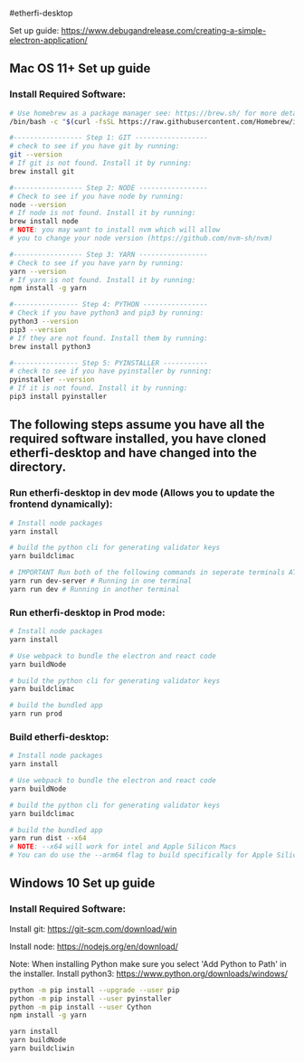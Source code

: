 #etherfi-desktop

Set up guide: https://www.debugandrelease.com/creating-a-simple-electron-application/

## Mac OS 11+ Set up guide

### Install Required Software:

```bash
# Use homebrew as a package manager see: https://brew.sh/ for more details
/bin/bash -c "$(curl -fsSL https://raw.githubusercontent.com/Homebrew/install/HEAD/install.sh)"

#----------------- Step 1: GIT ------------------
# check to see if you have git by running:
git --version
# If git is not found. Install it by running:
brew install git

#----------------- Step 2: NODE -----------------
# Check to see if you have node by running:
node --version
# If node is not found. Install it by running:
brew install node
# NOTE: you may want to install nvm which will allow
# you to change your node version (https://github.com/nvm-sh/nvm)

#----------------- Step 3: YARN -----------------
# Check to see if you have yarn by running:
yarn --version
# If yarn is not found. Install it by running:
npm install -g yarn

#---------------- Step 4: PYTHON ----------------
# Check if you have python3 and pip3 by running:
python3 --version
pip3 --version
# If they are not found. Install them by running:
brew install python3

#---------------- Step 5: PYINSTALLER -----------
# check to see if you have pyinstaller by running:
pyinstaller --version
# If it is not found. Install it by running:
pip3 install pyinstaller
```

## The following steps assume you have all the required software installed, you have cloned etherfi-desktop and have changed into the directory.

### Run etherfi-desktop in dev mode (Allows you to update the frontend dynamically):

```bash
# Install node packages
yarn install

# build the python cli for generating validator keys
yarn buildclimac

# IMPORTANT Run both of the following commands in seperate terminals AT THE SAME TIME!
yarn run dev-server # Running in one terminal
yarn run dev # Running in another terminal
```

### Run etherfi-desktop in Prod mode:

```bash
# Install node packages
yarn install

# Use webpack to bundle the electron and react code
yarn buildNode

# build the python cli for generating validator keys
yarn buildclimac

# build the bundled app
yarn run prod
```

### Build etherfi-desktop:

```bash
# Install node packages
yarn install

# Use webpack to bundle the electron and react code
yarn buildNode

# build the python cli for generating validator keys
yarn buildclimac

# build the bundled app
yarn run dist --x64
# NOTE: --x64 will work for intel and Apple Silicon Macs
# You can do use the --arm64 flag to build specifically for Apple Silicon Macs
```

## Windows 10 Set up guide

### Install Required Software:

Install git: https://git-scm.com/download/win

Install node: https://nodejs.org/en/download/

Note: When installing Python make sure you select 'Add Python to Path' in the installer.
Install python3: https://www.python.org/downloads/windows/

```bash
python -m pip install --upgrade --user pip
python -m pip install --user pyinstaller
python -m pip install --user Cython
npm install -g yarn

yarn install
yarn buildNode
yarn buildcliwin
```
